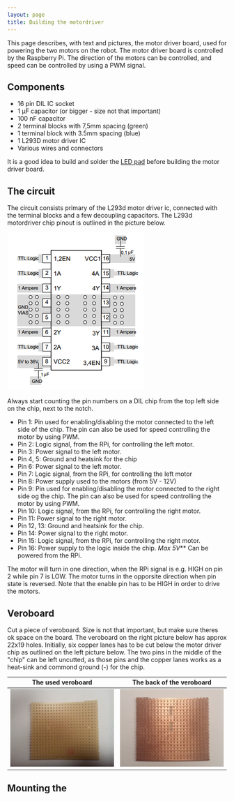 ```yaml
---
layout: page
title: Building the motordriver 
---
```


This page describes, with text and pictures, the motor driver board, used for powering the two motors on the robot. The motor driver board is controlled by the Raspberry Pi. The direction of the motors can be controlled, and speed can be controlled by using a PWM signal.

## Components
* 16 pin DIL IC socket
* 1 &mu;F capacitor (or bigger - size not that important)
* 100 nF capacitor
* 2 terminal blocks with 7,5mm spacing (green)
* 1 terminal block with 3.5mm spacing (blue)
* 1 L293D motor driver IC
* Various wires and connectors

It is a good idea to build and solder the [LED pad](../LEDpad) before building the motor driver board.

## The circuit
The circuit consists primary of the L293d motor driver ic, connected with the terminal blocks and a few decoupling capacitors. The L293d motordriver chip pinout is outlined in the picture below.

![L293d block](pics/L293d_block.png "Block diagram of the L293d chip")

Always start counting the pin numbers on a DIL chip from the top left side on the chip, next to the notch. 

- Pin 1: Pin used for enabling/disabling the motor connected to the left side of the chip. The pin can also be used for speed controlling the motor by using PWM.
- Pin 2: Logic signal, from the RPi, for controlling the left motor.
- Pin 3: Power signal to the left motor.
- Pin 4, 5: Ground and heatsink for the chip
- Pin 6: Power signal to the left motor.
- Pin 7: Logic signal, from the RPi, for controlling the left motor
- Pin 8: Power supply used to the motors (from 5V - 12V)
- Pin 9: Pin used for enabling/disabling the motor connected to the right side og the chip. The pin can also be used for speed controlling the motor by using PWM.
- Pin 10: Logic signal, from the RPi, for controlling the right motor.
- Pin 11: Power signal to the right motor.
- Pin 12, 13: Ground and heatsink for the chip.
- Pin 14: Power signal to the right motor.
- Pin 15: Logic signal, from the RPi, for controlling the right motor. 
- Pin 16: Power supply to the logic inside the chip. _Max 5V_** Can be powered from the RPi.

The motor will turn in one direction, when the RPi signal is e.g. HIGH on pin 2 while pin 7 is LOW. The motor turns in the opporsite direction when pin state is reversed. Note that the enable pin has to be HIGH in order to drive the motors.

## Veroboard
Cut a piece of veroboard. Size is not that important, but make sure theres ok space on the board. The veroboard on the right picture below has approx 22x19 holes. Initially, six copper lanes has to be cut below the motor driver chip as outlined on the left picture below. The two pins in the middle of the "chip" can be left uncutted, as those pins and the copper lanes works as a heat-sink and commond ground (-) for the chip.

| The used veroboard | The back of the veroboard |
|:------------------:|:-------------------------:|
|<img src="pics/IMG_20160903_204458.jpg" alt="The used veroboard" width="400" />|<img src="pics/IMG_20160903_204946.jpg" alt="Copper side of the veroboard" width="400" />|

## Mounting the 
